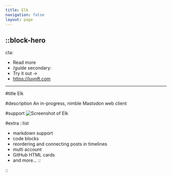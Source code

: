 ```yaml
---
title: Elk
navigation: false
layout: page
---
```


::block-hero
---
cta:
  - Read more
  - /guide
secondary:
  - Try it out →
  - https://luvnft.com
---

#title
Elk

#description
An in-progress, nimble Mastodon web client

#support
![Screenshot of Elk](/docs/screenshot.png)

#extra
::list
- markdown support
- code blocks
- reordering and connecting posts in timelines
- multi account
- GitHub HTML cards
- and more...
::

::
